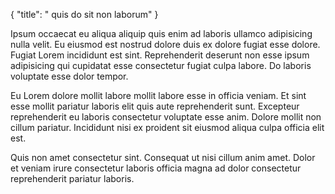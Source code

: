 {
  "title": " quis do sit non laborum"
}

Ipsum occaecat eu aliqua aliquip quis enim ad laboris ullamco adipisicing nulla velit. Eu eiusmod est nostrud dolore duis ex dolore fugiat esse dolore. Fugiat Lorem incididunt est sint. Reprehenderit deserunt non esse ipsum adipisicing qui cupidatat esse consectetur fugiat culpa labore. Do laboris voluptate esse dolor tempor.

Eu Lorem dolore mollit labore mollit labore esse in officia veniam. Et sint esse mollit pariatur laboris elit quis aute reprehenderit sunt. Excepteur reprehenderit eu laboris consectetur voluptate esse anim. Dolore mollit non cillum pariatur. Incididunt nisi ex proident sit eiusmod aliqua culpa officia elit est.

Quis non amet consectetur sint. Consequat ut nisi cillum anim amet. Dolor et veniam irure consectetur laboris officia magna ad dolor consectetur reprehenderit pariatur laboris.